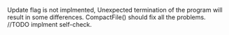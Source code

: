 Update flag is not implmented, Unexpected termination of the program will result in some differences. CompactFile() should fix all the problems. //TODO implment self-check.
